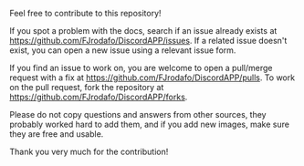 Feel free to contribute to this repository!

If you spot a problem with the docs, search if an issue already exists at https://github.com/FJrodafo/DiscordAPP/issues. If a related issue doesn't exist, you can open a new issue using a relevant issue form.

If you find an issue to work on, you are welcome to open a pull/merge request with a fix at https://github.com/FJrodafo/DiscordAPP/pulls. To work on the pull request, fork the repository at https://github.com/FJrodafo/DiscordAPP/forks.

Please do not copy questions and answers from other sources, they probably worked hard to add them, and if you add new images, make sure they are free and usable.

Thank you very much for the contribution!